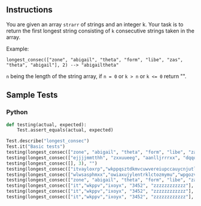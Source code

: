 ## Instructions

You are given an array `strarr` of strings and an integer k. Your task is to return the first longest string consisting of `k` consecutive strings taken in the array.

Example: 

~~~
longest_consec(["zone", "abigail", "theta", "form", "libe", "zas", "theta", "abigail"], 2) --> "abigailtheta"
~~~

`n` being the length of the string array, if `n = 0` or `k > n` or `k <= 0` return "".

## Sample Tests

### Python

~~~ py
def testing(actual, expected):
    Test.assert_equals(actual, expected)

Test.describe("longest_consec")
Test.it("Basic tests")
testing(longest_consec(["zone", "abigail", "theta", "form", "libe", "zas"], 2), "abigailtheta")
testing(longest_consec(["ejjjjmmtthh", "zxxuueeg", "aanlljrrrxx", "dqqqaaabbb", "oocccffuucccjjjkkkjyyyeehh"], 1), "oocccffuucccjjjkkkjyyyeehh")
testing(longest_consec([], 3), "")
testing(longest_consec(["itvayloxrp","wkppqsztdkmvcuwvereiupccauycnjutlv","vweqilsfytihvrzlaodfixoyxvyuyvgpck"], 2), "wkppqsztdkmvcuwvereiupccauycnjutlvvweqilsfytihvrzlaodfixoyxvyuyvgpck")
testing(longest_consec(["wlwsasphmxx","owiaxujylentrklctozmymu","wpgozvxxiu"], 2), "wlwsasphmxxowiaxujylentrklctozmymu")
testing(longest_consec(["zone", "abigail", "theta", "form", "libe", "zas"], -2), "")
testing(longest_consec(["it","wkppv","ixoyx", "3452", "zzzzzzzzzzzz"], 3), "ixoyx3452zzzzzzzzzzzz")
testing(longest_consec(["it","wkppv","ixoyx", "3452", "zzzzzzzzzzzz"], 15), "")
testing(longest_consec(["it","wkppv","ixoyx", "3452", "zzzzzzzzzzzz"], 0), "")
~~~